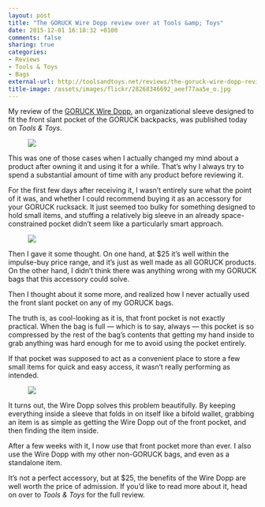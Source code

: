 ```yaml
---
layout: post
title: "The GORUCK Wire Dopp review over at Tools &amp; Toys"
date: 2015-12-01 16:18:32 +0100
comments: false
sharing: true
categories: 
- Reviews
- Tools & Toys
- Bags
external-url: http://toolsandtoys.net/reviews/the-goruck-wire-dopp-review/
title-image: /assets/images/flickr/28268346692_aeef77aa5e_o.jpg
---
```


My review of the [GORUCK Wire Dopp](http://www.goruck.com/wire-dopp-black/p/GEAR-000128), an organizational sleeve designed to fit the front slant pocket of the GORUCK backpacks, was published today on _Tools & Toys_. 

<figure class="full-width">
	<img src="/assets/images/flickr/22819932434_de0dc081b8_o.jpg"/>
</figure>

This was one of those cases when I actually changed my mind about a product after owning it and using it for a while. That’s why I always try to spend a substantial amount of time with any product before reviewing it.

For the first few days after receiving it, I wasn’t entirely sure what the point of it was, and whether I could recommend buying it as an accessory for your GORUCK rucksack. It just seemed too bulky for something designed to hold small items, and stuffing a relatively big sleeve in an already space-constrained pocket didn’t seem like a particularly smart approach.

<figure class="full-width">
	<img src="/assets/images/flickr/22821170453_4c9e3740de_o.jpg"/>
</figure>

Then I gave it some thought. On one hand, at $25 it’s well within the impulse-buy price range, and it’s just as well made as all GORUCK products. On the other hand, I didn’t think there was anything wrong with my GORUCK bags that this accessory could solve.

Then I thought about it some more, and realized how I never actually used the front slant pocket on any of my GORUCK bags.

The truth is, as cool-looking as it is, that front pocket is not exactly practical. When the bag is full — which is to say, always — this pocket is so compressed by the rest of the bag’s contents that getting my hand inside to grab anything was hard enough for me to avoid using the pocket entirely.

If that pocket was supposed to act as a convenient place to store a few small items for quick and easy access, it wasn’t really performing as intended.

<figure class="full-width">
	<img src="/assets/images/flickr/22821175433_830afa1e80_o.jpg"/>
</figure>

It turns out, the Wire Dopp solves this problem beautifully. By keeping everything inside a sleeve that folds in on itself like a bifold wallet, grabbing an item is as simple as getting the Wire Dopp out of the front pocket, and then finding the item inside.

After a few weeks with it, I now use that front pocket more than ever. I also use the Wire Dopp with my other non-GORUCK bags, and even as a standalone item.

It’s not a perfect accessory, but at $25, the benefits of the Wire Dopp are well worth the price of admission. If you’d like to read more about it, head on over to _Tools & Toys_ for the full review.